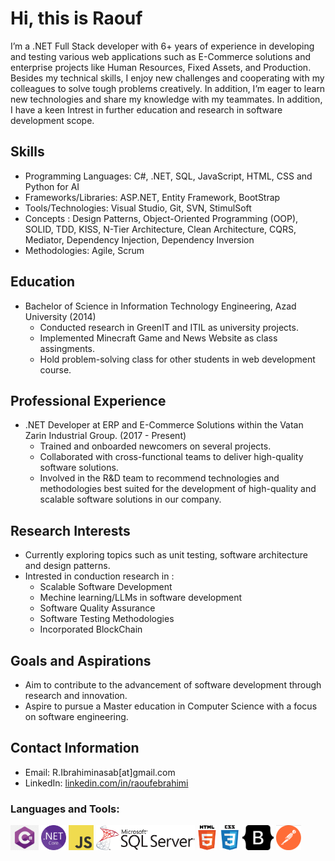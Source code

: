 
# Hi, this is Raouf

I’m a .NET Full Stack developer with 6+ years of experience in developing and testing various web applications such as E-Commerce solutions and enterprise projects like Human Resources, Fixed Assets, and Production. Besides my technical skills, I enjoy new challenges and cooperating with my colleagues to solve tough problems creatively. In addition, I’m eager to learn new technologies and share my knowledge with my teammates. In addition, I have a keen Intrest in further education and research in software development scope.


## Skills
- Programming Languages: C#, .NET, SQL, JavaScript, HTML, CSS and Python for AI
- Frameworks/Libraries: ASP.NET, Entity Framework, BootStrap
- Tools/Technologies: Visual Studio, Git, SVN, StimulSoft
- Concepts : Design Patterns, Object-Oriented Programming (OOP), SOLID, TDD, KISS, N-Tier Architecture, Clean Architecture, CQRS, Mediator, Dependency Injection, Dependency Inversion
- Methodologies: Agile, Scrum

## Education
- Bachelor of Science in Information Technology Engineering, Azad University (2014)
  - Conducted research in GreenIT and ITIL as university projects.
  - Implemented Minecraft Game and News Website as class assingments.
  - Hold problem-solving class for other students in web development course.

## Professional Experience
- .NET Developer at ERP and E-Commerce Solutions within the Vatan Zarin Industrial Group. (2017 - Present)
  - Trained and onboarded newcomers on several projects.
  - Collaborated with cross-functional teams to deliver high-quality software solutions.
  - Involved in the R&D team to recommend technologies and methodologies best suited for the development of high-quality and scalable software solutions in our company.

## Research Interests
- Currently exploring topics such as unit testing, software architecture and design patterns.
- Intrested in conduction research in :
  - Scalable Software Development
  - Mechine learning/LLMs in software development
  - Software Quality Assurance
  - Software Testing Methodologies
  - Incorporated BlockChain

## Goals and Aspirations
- Aim to contribute to the advancement of software development through research and innovation.
- Aspire to pursue a Master education in Computer Science with a focus on software engineering.

## Contact Information
- Email: R.Ibrahiminasab[at]gmail.com
- LinkedIn: [linkedin.com/in/raoufebrahimi](https://www.linkedin.com/in/raoufebrahimi)

### Languages and Tools:
<p dir="auto">
  <code><img height="40" src="https://github.com/RaoufEbrahimi/RaoufEbrahimi/blob/main/CSharp_Icon.png?raw=true" alt="terminal" style="max-width: 100%;"></code>
  <code><img height="40" src="https://github.com/RaoufEbrahimi/RaoufEbrahimi/blob/main/net_core.svg.png?raw=true" alt="terminal" style="max-width: 100%;"></code>
  <code><img height="40" src="https://github.com/RaoufEbrahimi/RaoufEbrahimi/blob/main/JavaScript.png?raw=true" alt="terminal" style="max-width: 100%;"></code>
  <code><img height="40" src="https://github.com/RaoufEbrahimi/RaoufEbrahimi/blob/main/SQLServer_Icon.png?raw=true" alt="terminal" style="max-width: 100%;"></code>
  <code><img height="40" src="https://github.com/RaoufEbrahimi/RaoufEbrahimi/blob/main/HTML_Icon.png?raw=true" alt="terminal" style="max-width: 100%;"></code>
  <code><img height="40" src="https://github.com/RaoufEbrahimi/RaoufEbrahimi/blob/main/CSS_Icon.png?raw=true" alt="terminal" style="max-width: 100%;"></code>
  <code><img height="40" src="https://github.com/RaoufEbrahimi/RaoufEbrahimi/blob/main/bootstrap_icon.png?raw=true" alt="terminal" style="max-width: 100%;"></code>
  <code><img height="40" src="https://github.com/RaoufEbrahimi/RaoufEbrahimi/blob/main/PostMan_Icon.png?raw=true" alt="terminal" style="max-width: 100%;"></code>
</p>
<!--
Here are some ideas to get you started:

- 🔭 I’m currently working on ...
- 🌱 I’m currently learning ...
- 👯 I’m looking to collaborate on ...
- 🤔 I’m looking for help with ...
- 💬 Ask me about ...
- 📫 How to reach me: ...
- 😄 Pronouns: ...
- ⚡ Fun fact: ...

-->
